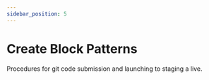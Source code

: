 ```yaml
---
sidebar_position: 5
---
```


# Create Block Patterns

Procedures for git code submission and launching to staging a live.